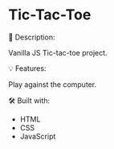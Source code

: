 # Tic-Tac-Toe
📝 Description: 

Vanilla JS Tic-tac-toe project.



💡 Features:

Play against the computer.



🛠️ Built with:

- HTML
- CSS
- JavaScript

